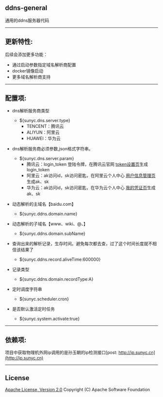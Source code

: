 ## ddns-general
通用的ddns服务器代码


----------
## 更新特性:
后续会添加更多功能： 
  * 通过启动参数指定域名解析商配置
  * docker镜像启动
  * 更多域名解析商支持

----------
## 配置项:
* dns解析服务商类型
    * ${sunyc.dns.server.type}
        * TENCENT：腾讯云
        * ALIYUN：阿里云
        * HUAWEI：华为云
* dns解析服务商必须参数,json格式字符串。
    * ${sunyc.dns.server.param}
        * 腾讯云：login_token 登陆令牌，在腾讯云官网 [token设置页][tencent_token]生成login_token
        * 阿里云：ak访问id，sk访问密匙，在阿里云个人中心 [用户信息管理页][aliyun_token]生成ak、sk
        * 华为云：ak访问id，sk访问密匙，在华为云个人中心 [我的凭证页][huawei_token]生成ak、sk

* 动态解析的主域名【baidu.com】
    * ${sunyc.ddns.domain.name}

* 动态解析的子域名【www、wiki、@、】
    * ${sunyc.ddns.domain.subName}

* 查询出来的解析记录，生存时间。避免每次都去查，过了这个时间长度就不相信该结果了
    * ${sunyc.ddns.record.aliveTime:600000}

* 记录类型
    * ${sunyc.ddns.domain.recordType:A}

* 定时调度字符串
    * ${sunyc.scheduler.cron}

* 是否默认激活定时任务
    * ${sunyc.system.activate:true}

----------
## 依赖项:
项目中获取物理机外网ip调用的是孙玉朝的ip检测接口[post:   http://ip.sunyc.cn](http://ip.sunyc.cn)

----------
## License
[Apache License, Version 2.0](http://www.apache.org/licenses/LICENSE-2.0.html) Copyright (C) Apache Software Foundation

[tencent_token]: https://console.dnspod.cn/account/token
[aliyun_token]: https://usercenter.console.aliyun.com/?spm=api-workbench.API%20Explorer.0.0.113b1e0fG0CkQG#/manage/ak
[huawei_token]: https://console.huaweicloud.com/iam/?region=cn-north-4&locale=zh-cn#/mine/accessKey